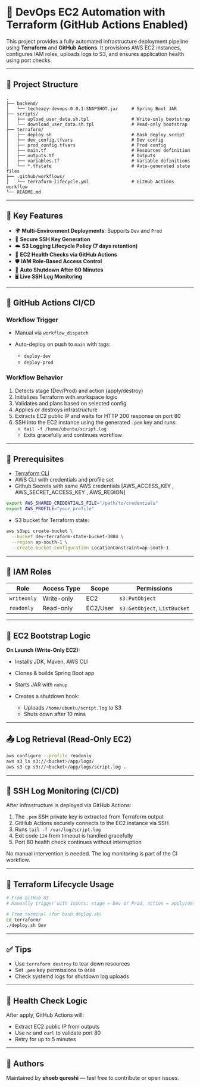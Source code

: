 # 📘 DevOps EC2 Automation with Terraform (GitHub Actions Enabled)

This project provides a fully automated infrastructure deployment pipeline using **Terraform** and **GitHub Actions**. It provisions AWS EC2 instances, configures IAM roles, uploads logs to S3, and ensures application health using port checks.

---

## 📁 Project Structure

```
.
├── backend/
│   └── techeazy-devops-0.0.1-SNAPSHOT.jar     # Spring Boot JAR
├── scripts/
│   ├── upload_user_data.sh.tpl                # Write-only bootstrap
│   └── download_user_data.sh.tpl              # Read-only bootstrap
├── terraform/
│   ├── deploy.sh                              # Bash deploy script
│   ├── dev_config.tfvars                      # Dev config
│   ├── prod_config.tfvars                     # Prod config
│   ├── main.tf                                # Resources definition
│   ├── outputs.tf                             # Outputs
│   ├── variables.tf                           # Variable definitions
│   └── *.tfstate                              # Auto-generated state files
├── .github/workflows/
│   └── terraform-lifecycle.yml                # GitHub Actions workflow
└── README.md
```

---

## 🔧 Key Features

- 🌍 **Multi-Environment Deployments**: Supports `Dev` and `Prod`
- 🔐 **Secure SSH Key Generation**
- ☁️ **S3 Logging Lifecycle Policy (7 days retention)**
- 📡 **EC2 Health Checks via GitHub Actions**
- 🛡️ **IAM Role-Based Access Control**
- 🚦 **Auto Shutdown After 60 Minutes**
- 🖥️ **Live SSH Log Monitoring**

---

## 🚀 GitHub Actions CI/CD

### Workflow Trigger

- Manual via `workflow_dispatch`
- Auto-deploy on push to `main` with tags:

  - `deploy-dev`
  - `deploy-prod`

### Workflow Behavior

1. Detects stage (Dev/Prod) and action (apply/destroy)
2. Initializes Terraform with workspace logic
3. Validates and plans based on selected config
4. Applies or destroys infrastructure
5. Extracts EC2 public IP and waits for HTTP 200 response on port 80
6. SSH into the EC2 instance using the generated `.pem` key and runs:
   - `tail -f /home/ubuntu/script.log`
   - Exits gracefully and continues workflow

---

## 🧰 Prerequisites

- [Terraform CLI](https://developer.hashicorp.com/terraform/downloads)
- AWS CLI with credentials and profile set
- Github Secrets with same AWS credentials [AWS_ACCESS_KEY , AWS_SECRET_ACCESS_KEY , AWS_REGION]

```bash
export AWS_SHARED_CREDENTIALS_FILE="/path/to/credentials"
export AWS_PROFILE="your_profile"
```

- S3 bucket for Terraform state:

```bash
aws s3api create-bucket \
  --bucket dev-terraform-state-bucket-3084 \
  --region ap-south-1 \
  --create-bucket-configuration LocationConstraint=ap-south-1
```

---

## 🔐 IAM Roles

| Role        | Access Type | Scope    | Permissions                  |
| ----------- | ----------- | -------- | ---------------------------- |
| `writeonly` | Write-only  | EC2      | `s3:PutObject`               |
| `readonly`  | Read-only   | EC2/User | `s3:GetObject`, `ListBucket` |

---

## 🧠 EC2 Bootstrap Logic

**On Launch (Write-Only EC2):**

- Installs JDK, Maven, AWS CLI
- Clones & builds Spring Boot app
- Starts JAR with `nohup`
- Creates a shutdown hook:

  - Uploads `/home/ubuntu/script.log` to S3
  - Shuts down after 10 mins

---

## 📤 Log Retrieval (Read-Only EC2)

```bash
aws configure --profile readonly
aws s3 ls s3://<bucket>/app/logs/ 
aws s3 cp s3://<bucket>/app/logs/script.log . 
```

---

## 🔐 SSH Log Monitoring (CI/CD)

After infrastructure is deployed via GitHub Actions:

1. The `.pem` SSH private key is extracted from Terraform output
2. GitHub Actions securely connects to the EC2 instance via SSH
3. Runs `tail -f /var/log/script.log`
4. Exit code `124` from timeout is handled gracefully
5. Port 80 health check continues without interruption

No manual intervention is needed. The log monitoring is part of the CI workflow.

---

## 📎 Terraform Lifecycle Usage

```bash
# From GitHub UI
# Manually trigger with inputs: stage = Dev or Prod, action = apply/destroy

# From terminal (for bash deploy.sh)
cd terraform/
./deploy.sh Dev
```

---

## ✅ Tips

- Use `terraform destroy` to tear down resources
- Set `.pem` key permissions to `0400`
- Check systemd logs for shutdown log uploads

---

## 🧪 Health Check Logic

After apply, GitHub Actions will:

- Extract EC2 public IP from outputs
- Use `nc` and `curl` to validate port 80
- Retry for up to 5 minutes

---

## 📌 Authors

Maintained by **shoeb qureshi** — feel free to contribute or open issues.
